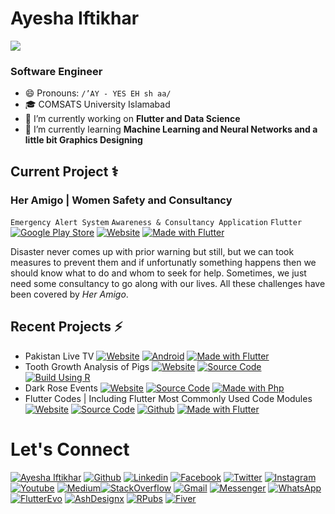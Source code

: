 # Ayesha Iftikhar
[![](https://img.shields.io/badge/Women_Techmakers-Ambassador-C5168E)]()
### Software Engineer

- 😄 Pronouns: `/’AY - YES EH sh aa/`
- 🎓 COMSATS University Islamabad
- 🔭 I’m currently working on **Flutter and Data Science**
- 🌱 I’m currently learning **Machine Learning and Neural Networks and a little bit Graphics Designing** 

## Current Project ⚕
### Her Amigo | Women Safety and Consultancy
`Emergency Alert System` `Awareness & Consultancy Application` `Flutter`
[![Google Play Store](https://img.shields.io/badge/Google_Play-C5168D?logo=google-play&logoColor=ffffff)](https://play.google.com/store/apps/details?id=com.ayesha.HerAmigo)
[![Website](https://img.shields.io/badge/Website-211F1F?logo=google-chrome&logoColor=ffffff)](https://www.heramigo.live/) [![Made with Flutter](https://img.shields.io/badge/Made_with-Flutter-0175C2?logo=flutter&logoColor=ffffff)](https://flutter.dev)

Disaster never comes up with prior warning but still, but we can took measures to prevent them and if unfortunatly something happens then we should know what to do and whom to seek for help. Sometimes, we just need some consultancy to go along with our lives. All these challenges have been covered by *Her Amigo*.

## Recent Projects ⚡
- Pakistan Live TV [![Website](https://img.shields.io/badge/Website-00b300?logo=google-chrome&logoColor=ffffff)](https://pakistanlive.tv) [![Android](https://img.shields.io/badge/Google_Play-00C853?logo=google-play&logoColor=ffffff)](https://play.google.com/store/apps/details?id=pakistanlive.tv) [![Made with Flutter](https://img.shields.io/badge/Made_with-Flutter-0175C2?logo=flutter&logoColor=ffffff)](https://flutter.dev)
- Tooth Growth Analysis of Pigs [![Website](https://img.shields.io/badge/Website-0175C2?logo=google-chrome&logoColor=ffffff)](https://ayeshaiftikhar.me/ToothGrowthAnalysisofPigs/) [![Source Code](https://img.shields.io/badge/Source_Code-212121?logo=github&logoColor=ffffff)](https://github.com/AyeshaIftikhar/ToothGrowthAnalysisofPigs) [![Build Using R](https://img.shields.io/badge/Made_with-R_Language-0175C2?logo=R&logoColor=ffffff)](https://www.r-project.org/about.html)
- Dark Rose Events [![Website](https://img.shields.io/badge/Website-C03?logo=google-chrome&logoColor=ffffff)](https://ayeshaiftikhar.me/DarkRoseEvents/) [![Source Code](https://img.shields.io/badge/Source_Code-212121?logo=github&logoColor=ffffff)](https://github.com/AyeshaIftikhar/DarkRoseEvents) [![Made with Php](https://img.shields.io/badge/Made_with-Php-C03?logo=Php&logoColor=ffffff)](https://www.php.net/)
- Flutter Codes | Including Flutter Most Commonly Used Code Modules [![Website](https://img.shields.io/badge/Website-0175C2?logo=google-chrome&logoColor=ffffff)](https://authentication-demo-a1eb6.web.app/#/) [![Source Code](https://img.shields.io/badge/Source_Code-Star-0175C2?logo=GitHub&logoColor=ffffff)](https://github.com/AyeshaIftikhar/Flutter-Codes) [![Github](https://img.shields.io/badge/Github-Instructions-0175C2?logo=GitHub&logoColor=ffffff)](https://ayeshaiftikhar.me/Flutter-Codes/) [![Made with Flutter](https://img.shields.io/badge/Made_with-Flutter-0175C2?logo=flutter&logoColor=ffffff)](https://flutter.dev)




# Let's Connect
[![Ayesha Iftikhar](https://img.shields.io/badge/Ayesha_Iftikhar-000000?logo=opsgenie&logoColor=ffffff)](https://ayeshaiftikhar.github.io) [![Github](https://img.shields.io/badge/Github-Follow-211F1F?logo=GitHub&logoColor=ffffff)](https://github.com/AyeshaIftikhar/) [![Linkedin](https://img.shields.io/badge/Linkedin-Connect-0077B5?logo=Linkedin&logoColor=ffffff)](https://www.linkedin.com/in/seayeshaiftikhar/)  [![Facebook](https://img.shields.io/badge/Facebook-1877F2?logo=Facebook&logoColor=ffffff)](https://www.facebook.com/seayeshaiftikhar/) [![Twitter](https://img.shields.io/badge/Twitter-Follow-08A0E9?logo=Twitter&logoColor=ffffff)](https://www.twitter.com/seaishaiftikhar/) [![Instagram](https://img.shields.io/badge/Instagram-Follow-DD2A7B?logo=Instagram&logoColor=ffffff)](https://www.instagram.com/seayeshaiftikhar/) [![Youtube](https://img.shields.io/badge/Youtube-Subscribe-FF0000?logo=Youtube&logoColor=ffffff)](https://www.youtube.com/channel/UCUI0fN6xPUT3SfGLfh8B9Lg) [![Medium](https://img.shields.io/badge/Medium-Follow-0077B5?logo=Medium&logoColor=ffffff)](https://www.medium.com/@seayeshaiftikhar)[![StackOverflow](https://img.shields.io/badge/Stackoverflow-211F1F?logo=stackoverflow&logoColor=ffffff)](https://stackoverflow.com/users/9611960/ayesha-iftikhar) [![Gmail](https://img.shields.io/badge/Gmail-D44638?logo=gmail&logoColor=ffffff)](mailto:seayeshaiftikharl@gmail.com) [![Messenger](https://img.shields.io/badge/Chat-1877F2?logo=Messenger&logoColor=ffffff)](https://m.me/seayeshaiftikhar/) [![WhatsApp](https://img.shields.io/badge/Chat-25D366?logo=WhatsApp&logoColor=ffffff)](https://wa.me/923137128036?text=%23Github) [![FlutterEvo](https://img.shields.io/badge/FlutterEvo-Follow-0077B5?logo=Medium&logoColor=ffffff)](https://medium.com/flutterevo) [![AshDesignx](https://img.shields.io/badge/AshDesignx-Follow-FF0000?logo=Instagram&logoColor=ffffff)](https://www.instagram.com/ashdesignx) 
[![RPubs](https://img.shields.io/badge/Rpubs-CD5C5C?logo=R&logoColor=ffffff)](https://rpubs.com/seAyeshaIftikhar) [![Fiver](https://img.shields.io/badge/Fiverr-004c00?logo=Fiverr&logoColor=ffffff)](https://www.fiverr.com/ayeshaiftikhar1)

<!-- [![Support Developer](https://img.shields.io/badge/Support-Developer-784fff?logo=buy-me-a-coffee&logoColor=ffffff)](https://wa.me/923137128036?text=Thank%20you%20for%20supporting%20me%20%E2%9D%A4%0ABank%20Account%20Details%0ATitle%3A%20Ayesha%20Iftikhar%0AIBAN%3A%20PK90HABB0022417901576303) -->

